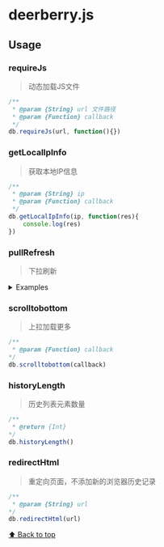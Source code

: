 # deerberry.js

## Usage

### requireJs

>动态加载JS文件

```js
/**
 * @param {String} url 文件路径
 * @param {Function} callback
 */
db.requireJs(url, function(){})
```

### getLocalIpInfo

>获取本地IP信息

```js
/**
 * @param {String} ip
 * @param {Function} callback
 */
db.getLocalIpInfo(ip, function(res){
    console.log(res)
})
```

### pullRefresh

>下拉刷新

<details>

<summary>Examples</summary>

```css
/* pull refresh module */
.pullRefresh__scroller .pullRefresh__loading {
  height: 80px;
  line-height: 80px;
  text-align: center;
  width: 100%;
  background-color: #fff;
  color: blue;
}

.pullRefresh__scroller {
  -webkit-overflow-scrolling: touch;
}
```

```html
<div id="scroll_container" class="pullRefresh__scroller">
    <!-- loading dom -->
    <div class="pullRefresh__loading"></div>

    <!-- list dom-->
    <ul></ul>
</div>
```

```js
/**
 * @param {Object}
*/
db.pullRefresh({
    container: "#scroll_container", //外层的容器
    next: function (e) {
        var that = this;

        // callback function could be code there

        that.back.call();
    }
});
```

</details>

### scrolltobottom

>上拉加载更多

```js
/**
 * @param {Function} callback
*/
db.scrolltobottom(callback)
```

### historyLength

>历史列表元素数量

```js
/**
 * @return {Int}
*/
db.historyLength()
```

### redirectHtml

>重定向页面，不添加新的浏览器历史记录

```js
/**
 * @param {String} url
*/
db.redirectHtml(url)
```

[⬆ Back to top](#usage)